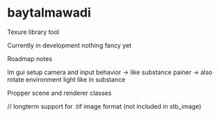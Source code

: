 # baytalmawadi
Texure library tool

Currently in development nothing fancy yet



Roadmap notes

Im gui setup
camera and input behavior
	-> like substance painer
	-> also rotate environment light like in substance

Propper scene and renderer classes



// longterm
support for .tif image format (not included in stb_image)



